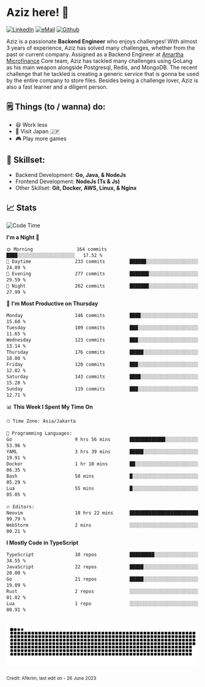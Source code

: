 # Aziz here! 👋

[![LinkedIn](https://img.shields.io/static/v1?message=afikrim&logo=linkedin&label=&color=0077B5&logoColor=white&labelColor=&style=for-the-badge)](https://www.linkedin.com/in/afikrim)
[![eMail](https://img.shields.io/static/v1?message=afikrim10@gmail.com&logo=gmail&label=&color=D14836&logoColor=white&labelColor=&style=for-the-badge)](mailto:afikrim10@gmail.com)
[![Github](https://komarev.com/ghpvc/?username=afikrim&label=Visitors&style=for-the-badge)](https://www.github.com/afikrim)

<!--Introduction-->
Aziz is a passionate **Backend Engineer** who enjoys challenges! With almost 3 years of experience, Aziz has solved many challenges, whether from the past or current company. Assigned as a Backend Engineer at [Amartha Microfinance](https://amartha.com) Core team, Aziz has tackled many challenges using GoLang as his main weapon alongside Postgresql, Redis, and MongoDB. The recent challenge that he tackled is creating a generic service that is gonna be used by the entire company to store files. Besides being a challenge lover, Aziz is also a fast learner and a diligent person.

<!--Things TODO-->
## 🗒️ Things (to / wanna) do:

- 😆 Work less
- 🚀 Visit Japan 🇯🇵
- 🎮 Play more games

<!--Skillset-->
## 🏅 Skillset:

- Backend Development: **Go, Java, & NodeJs**
- Frontend Development: **NodeJs (Ts & Js)**
- Other Skillset: **Git, Docker, AWS, Linux, & Nginx**

## 📈 Stats  

<!--START_SECTION:waka-->
![Code Time](http://img.shields.io/badge/Code%20Time-1%2C255%20hrs%205%20mins-blue)

**I'm a Night 🦉** 

```text
🌞 Morning                164 commits         ████░░░░░░░░░░░░░░░░░░░░░   17.52 % 
🌆 Daytime                233 commits         ██████░░░░░░░░░░░░░░░░░░░   24.89 % 
🌃 Evening                277 commits         ███████░░░░░░░░░░░░░░░░░░   29.59 % 
🌙 Night                  262 commits         ███████░░░░░░░░░░░░░░░░░░   27.99 % 
```
📅 **I'm Most Productive on Thursday** 

```text
Monday                   146 commits         ████░░░░░░░░░░░░░░░░░░░░░   15.60 % 
Tuesday                  109 commits         ███░░░░░░░░░░░░░░░░░░░░░░   11.65 % 
Wednesday                123 commits         ███░░░░░░░░░░░░░░░░░░░░░░   13.14 % 
Thursday                 176 commits         █████░░░░░░░░░░░░░░░░░░░░   18.80 % 
Friday                   120 commits         ███░░░░░░░░░░░░░░░░░░░░░░   12.82 % 
Saturday                 143 commits         ████░░░░░░░░░░░░░░░░░░░░░   15.28 % 
Sunday                   119 commits         ███░░░░░░░░░░░░░░░░░░░░░░   12.71 % 
```


📊 **This Week I Spent My Time On** 

```text
🕑︎ Time Zone: Asia/Jakarta

💬 Programming Languages: 
Go                       9 hrs 56 mins       █████████████░░░░░░░░░░░░   53.96 % 
YAML                     3 hrs 39 mins       █████░░░░░░░░░░░░░░░░░░░░   19.91 % 
Docker                   1 hr 10 mins        ██░░░░░░░░░░░░░░░░░░░░░░░   06.35 % 
Bash                     58 mins             █░░░░░░░░░░░░░░░░░░░░░░░░   05.29 % 
Lua                      55 mins             █░░░░░░░░░░░░░░░░░░░░░░░░   05.05 % 

🔥 Editors: 
Neovim                   18 hrs 22 mins      █████████████████████████   99.79 % 
WebStorm                 2 mins              ░░░░░░░░░░░░░░░░░░░░░░░░░   00.21 % 
```

**I Mostly Code in TypeScript** 

```text
TypeScript               38 repos            █████████░░░░░░░░░░░░░░░░   34.55 % 
JavaScript               22 repos            █████░░░░░░░░░░░░░░░░░░░░   20.00 % 
Go                       21 repos            █████░░░░░░░░░░░░░░░░░░░░   19.09 % 
Rust                     2 repos             ░░░░░░░░░░░░░░░░░░░░░░░░░   01.82 % 
Lua                      1 repo              ░░░░░░░░░░░░░░░░░░░░░░░░░   00.91 % 
```




<!--END_SECTION:waka-->


<br clear="both">

<div align="center">
  <img src="https://raw.githubusercontent.com/afikrim/afikrim/output/snake.svg" alt="Snake animation" />
</div>


<sub>Credit: Afikrim, last edit on - 26 June 2023</sub>
